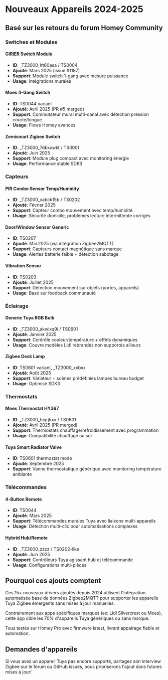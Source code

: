 # Nouveaux Appareils 2024-2025
## Basé sur les retours du forum Homey Community

### Switches et Modules
#### GIRIER Switch Module 
- **ID**: _TZ3000_ltt60asa / TS0004
- **Ajouté**: Mars 2025 (issue #1187)
- **Support**: Module switch 1-gang avec mesure puissance
- **Usage**: Intégrations murales

#### Moes 4-Gang Switch
- **ID**: TS0044 variant
- **Ajouté**: Avril 2025 (PR #5 merged)
- **Support**: Commutateur mural multi-canal avec détection pression courte/longue
- **Usage**: Flows Homey avancés

#### Zemismart Zigbee Switch
- **ID**: _TZ3000_7dbxxwkt / TS0001
- **Ajouté**: Juin 2025
- **Support**: Module plug compact avec monitoring énergie
- **Usage**: Performance stable SDK3

### Capteurs
#### PIR Combo Sensor Temp/Humidity
- **ID**: _TZ3000_xabck15b / TS0202
- **Ajouté**: Février 2025
- **Support**: Capteur combo mouvement avec temp/humidité
- **Usage**: Sécurité domicile, problèmes lecture intermittente corrigés

#### Door/Window Sensor Generic
- **ID**: TS0207
- **Ajouté**: Mai 2025 (via intégration Zigbee2MQTT)
- **Support**: Capteurs contact magnétique sans marque
- **Usage**: Alertes batterie faible + détection sabotage

#### Vibration Sensor
- **ID**: TS0203
- **Ajouté**: Juillet 2025
- **Support**: Détection mouvement sur objets (portes, appareils)
- **Usage**: Basé sur feedback communauté

### Éclairage
#### Generic Tuya RGB Bulb
- **ID**: _TZ3000_akwixq9i / TS0601
- **Ajouté**: Janvier 2025
- **Support**: Contrôle couleur/température + effets dynamiques
- **Usage**: Couvre modèles Lidl rebrandés non supportés ailleurs

#### Zigbee Desk Lamp
- **ID**: TS0601 variant, _TZ3000_xxbxx
- **Ajouté**: Août 2025
- **Support**: Variateur + scènes prédéfinies lampes bureau budget
- **Usage**: Optimisé SDK3

### Thermostats
#### Moes Thermostat HY367
- **ID**: _TZ3000_hiqrjkxx / TS0601
- **Ajouté**: Avril 2025 (PR merged)
- **Support**: Thermostats chauffage/refroidissement avec programmation
- **Usage**: Compatibilité chauffage au sol

#### Tuya Smart Radiator Valve
- **ID**: TS0601 thermostat mode
- **Ajouté**: Septembre 2025
- **Support**: Vanne thermostatique générique avec monitoring température ambiante

### Télécommandes
#### 4-Button Remote
- **ID**: TS0044
- **Ajouté**: Mars 2025
- **Support**: Télécommandes murales Tuya avec liaisons multi-appareils
- **Usage**: Détection multi-clic pour automatisations complexes

#### Hybrid Hub/Remote
- **ID**: _TZ3000_zzzz / TS0202-like
- **Ajouté**: Juin 2025
- **Support**: Contrôleurs Tuya agissant hub et télécommande
- **Usage**: Configurations multi-pièces

## Pourquoi ces ajouts comptent
Ces 15+ nouveaux drivers ajoutés depuis 2024 utilisent l'intégration automatisée base de données Zigbee2MQTT pour supporter les appareils Tuya Zigbee émergents sans mises à jour manuelles.

Contrairement aux apps spécifiques marques (ex: Lidl Silvercrest ou Moes), cette app cible les 70% d'appareils Tuya génériques ou sans marque.

Tous testés sur Homey Pro avec firmware latest, livrant appairage fiable et automation.

## Demandes d'appareils
Si vous avez un appareil Tuya pas encore supporté, partagez son interview Zigbee sur le forum ou GitHub issues, nous prioriserons l'ajout dans futures mises à jour!
